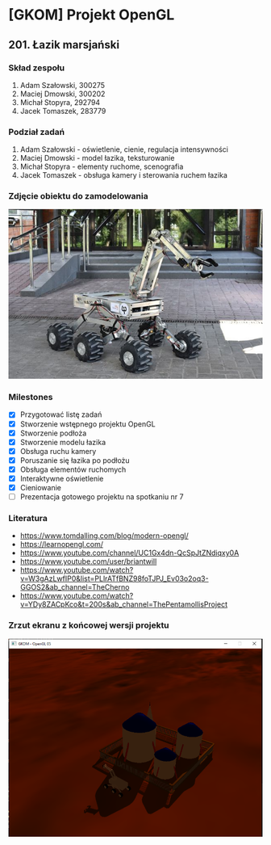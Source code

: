 # [GKOM] Projekt OpenGL
## 201. Łazik marsjański 
### Skład zespołu
1. Adam Szałowski, 300275
2. Maciej Dmowski, 300202
3. Michał Stopyra, 292794
4. Jacek Tomaszek, 283779
### Podział zadań
1. Adam Szałowski - oświetlenie, cienie, regulacja intensywności
2. Maciej Dmowski - model łazika, teksturowanie
3. Michał Stopyra - elementy ruchome, scenografia
4. Jacek Tomaszek - obsługa kamery i sterowania ruchem łazika
### Zdjęcie obiektu do zamodelowania
![Wzór łazika](resources/lazik.png)
### Milestones
- [x] Przygotować listę zadań
- [x] Stworzenie wstępnego projektu OpenGL
- [x] Stworzenie podłoża
- [x] Stworzenie modelu łazika
- [x] Obsługa ruchu kamery
- [x] Poruszanie się łazika po podłożu
- [x] Obsługa elementów ruchomych
- [x] Interaktywne oświetlenie
- [x] Cieniowanie
- [ ] Prezentacja gotowego projektu na spotkaniu nr 7
### Literatura
- https://www.tomdalling.com/blog/modern-opengl/
- https://learnopengl.com/
- https://www.youtube.com/channel/UC1Gx4dn-QcSpJtZNdiqxy0A
- https://www.youtube.com/user/briantwill
- https://www.youtube.com/watch?v=W3gAzLwfIP0&list=PLlrATfBNZ98foTJPJ_Ev03o2oq3-GGOS2&ab_channel=TheCherno
- https://www.youtube.com/watch?v=YDy8ZACpKco&t=200s&ab_channel=ThePentamollisProject
### Zrzut ekranu z końcowej wersji projektu
![Wzór łazika](resources/version3.png)
